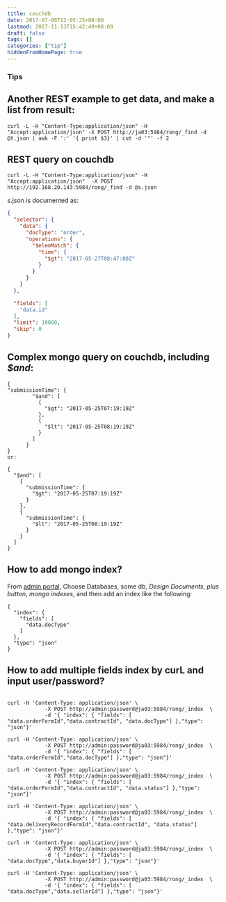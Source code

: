 ```yaml
---
title: couchdb
date: 2017-07-06T12:05:25+08:00
lastmod: 2017-11-13T15:42:49+08:00
draft: false
tags: []
categories: ["tip"]
hiddenFromHomePage: true
---
```


### Tips
## Another REST example to get data, and make a list from result:
`curl -L -H "Content-Type:application/json" -H "Accept:application/json" -X POST http://ja03:5984/rong/_find -d @t.json | awk -F ':' '{ print $3}' | cut -d '"' -f 2`

## REST query on couchdb
  ```
  curl -L -H "Content-Type:application/json" -H "Accept:application/json"  -X POST http://192.168.20.143:5984/rong/_find -d @s.json
  ```
  s.json is documented as:

  ```json
  {
    "selector": {
      "data": {
        "docType": "order",
        "operations": {
          "$elemMatch": {
            "time": {
              "$gt": "2017-05-27T08:47:00Z"
            }
          }
        }
      }
    },

    "fields": [
      "data.id"
    ],
    "limit": 10000,
    "skip": 0
  }
  ```

## Complex mongo query on couchdb, including *$and*:
  ```
  {
  "submissionTime": {
          "$and": [
            {
              "$gt": "2017-05-25T07:19:19Z"
            },
            {
              "$lt": "2017-05-25T08:19:19Z"
            }
          ]
        }
  }
  or:

  {
    "$and": [
      {
        "submissionTime": {
          "$gt": "2017-05-25T07:19:19Z"
        }
      },
      {
        "submissionTime": {
          "$lt": "2017-05-25T08:19:19Z"
        }
      }
    ]
  }
  ```

## How to add mongo index?
From [admin portal](http://host:5894/_utils/), Choose Databases, some db, *Design Documents*, *plus button*, *mongo indexes*,
and then add an index like the following:
```
{
  "index": {
    "fields": [
      "data.docType"
    ]
  },
  "type": "json"
}
```

## How to add multiple fields index by curL and input user/password?
```

curl -H 'Content-Type: application/json' \
            -X POST http://admin:password@ja03:5984/rong/_index  \
            -d '{ "index": { "fields": [ "data.orderFormId","data.contractId", "data.docType"] },"type": "json"}'

curl -H 'Content-Type: application/json' \
            -X POST http://admin:password@ja03:5984/rong/_index  \
            -d '{ "index": { "fields": [ "data.orderFormId","data.docType"] },"type": "json"}'

curl -H 'Content-Type: application/json' \
            -X POST http://admin:password@ja03:5984/rong/_index  \
            -d '{ "index": { "fields": [ "data.orderFormId","data.contractId", "data.status"] },"type": "json"}'

curl -H 'Content-Type: application/json' \
            -X POST http://admin:password@ja03:5984/rong/_index  \
            -d '{ "index": { "fields": [ "data.deliveryRecordFormId","data.contractId", "data.status"] },"type": "json"}'

curl -H 'Content-Type: application/json' \
            -X POST http://admin:password@ja03:5984/rong/_index  \
            -d '{ "index": { "fields": [ "data.docType","data.buyerId"] },"type": "json"}'

curl -H 'Content-Type: application/json' \
            -X POST http://admin:password@ja03:5984/rong/_index  \
            -d '{ "index": { "fields": [ "data.docType","data.sellerId"] },"type": "json"}'

```

